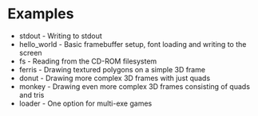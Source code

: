 # Examples

 - stdout - Writing to stdout
 - hello_world - Basic framebuffer setup, font loading and writing to the screen
 - fs - Reading from the CD-ROM filesystem
 - ferris - Drawing textured polygons on a simple 3D frame
 - donut - Drawing more complex 3D frames with just quads
 - monkey - Drawing even more complex 3D frames consisting of quads and tris
 - loader - One option for multi-exe games
